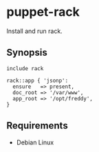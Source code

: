 puppet-rack
===========

Install and run rack.

Synopsis
--------

    include rack

    rack::app { 'jsonp':
      ensure   => present,
      doc_root => '/var/www',
      app_root => '/opt/freddy',
    }

Requirements
------------

  * Debian Linux
